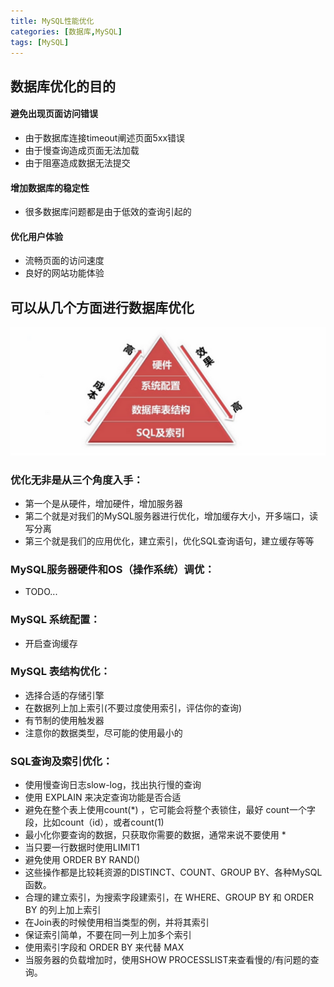 ```yaml
---
title: MySQL性能优化
categories: [数据库,MySQL]
tags: [MySQL]
---
```


## 数据库优化的目的
#### 避免出现页面访问错误

- 由于数据库连接timeout阐述页面5xx错误
- 由于慢查询造成页面无法加载
- 由于阻塞造成数据无法提交

#### 增加数据库的稳定性

- 很多数据库问题都是由于低效的查询引起的

#### 优化用户体验

- 流畅页面的访问速度
- 良好的网站功能体验

## 可以从几个方面进行数据库优化
![mysql数据库优化](/assets/img/posts/mysql.png)

### 优化无非是从三个角度入手：
- 第一个是从硬件，增加硬件，增加服务器
- 第二个就是对我们的MySQL服务器进行优化，增加缓存大小，开多端口，读写分离
- 第三个就是我们的应用优化，建立索引，优化SQL查询语句，建立缓存等等

### MySQL服务器硬件和OS（操作系统）调优：
- TODO...

### MySQL 系统配置：
- 开启查询缓存

### MySQL 表结构优化：
- 选择合适的存储引擎
- 在数据列上加上索引(不要过度使用索引，评估你的查询)
- 有节制的使用触发器
- 注意你的数据类型，尽可能的使用最小的

### SQL查询及索引优化：
- 使用慢查询日志slow-log，找出执行慢的查询
- 使用 EXPLAIN 来决定查询功能是否合适
- 避免在整个表上使用count(*) ，它可能会将整个表锁住，最好 count一个字段，比如count（id），或者count(1)
- 最小化你要查询的数据，只获取你需要的数据，通常来说不要使用 *
- 当只要一行数据时使用LIMIT1
- 避免使用 ORDER BY RAND()
- 这些操作都是比较耗资源的DISTINCT、COUNT、GROUP BY、各种MySQL函数。
- 合理的建立索引，为搜索字段建索引，在 WHERE、GROUP BY 和 ORDER BY 的列上加上索引
- 在Join表的时候使用相当类型的例，并将其索引
- 保证索引简单，不要在同一列上加多个索引
- 使用索引字段和 ORDER BY 来代替 MAX
- 当服务器的负载增加时，使用SHOW PROCESSLIST来查看慢的/有问题的查询。
